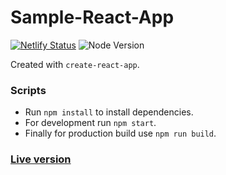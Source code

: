# Sample-React-App

[![Netlify Status](https://api.netlify.com/api/v1/badges/0475793c-d809-45b3-a8c7-c2aa41aaac92/deploy-status)](https://app.netlify.com/sites/friendly-northcutt-578d97/deploys)
![Node Version](https://img.shields.io/badge/node-v12.19.0-green)

Created with `create-react-app`.

### Scripts

- Run `npm install` to install dependencies.
- For development run `npm start`.
- Finally for production build use `npm run build`.

### [Live version](https://friendly-northcutt-578d97.netlify.app/)

